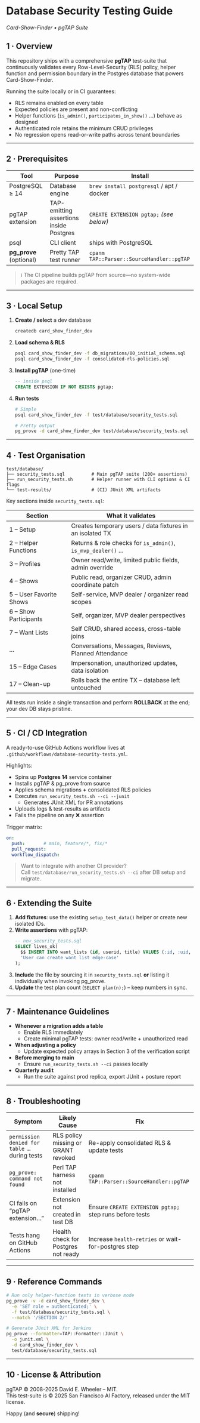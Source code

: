 # Database Security Testing Guide  
*Card-Show-Finder • pgTAP Suite*

## 1 · Overview
This repository ships with a comprehensive **pgTAP** test-suite that continuously validates every Row-Level-Security (RLS) policy, helper function and permission boundary in the Postgres database that powers Card-Show-Finder.

Running the suite locally or in CI guarantees:
* RLS remains enabled on every table
* Expected policies are present and non-conflicting
* Helper functions (`is_admin()`, `participates_in_show()` …) behave as designed
* Authenticated role retains the minimum CRUD privileges
* No regression opens read-or-write paths across tenant boundaries

---

## 2 · Prerequisites

| Tool | Purpose | Install |
|------|---------|---------|
| PostgreSQL ≥ 14 | Database engine | `brew install postgresql` / apt / docker |
| pgTAP extension | TAP-emitting assertions inside Postgres | `CREATE EXTENSION pgtap;` *(see below)* |
| psql | CLI client | ships with PostgreSQL |
| **pg_prove** (optional) | Pretty TAP test runner | `cpanm TAP::Parser::SourceHandler::pgTAP` |

> ℹ️ The CI pipeline builds pgTAP from source—no system-wide packages are required.

---

## 3 · Local Setup

1. **Create / select** a dev database  
   ```bash
   createdb card_show_finder_dev
   ```

2. **Load schema & RLS**  
   ```bash
   psql card_show_finder_dev -f db_migrations/00_initial_schema.sql
   psql card_show_finder_dev -f consolidated-rls-policies.sql
   ```

3. **Install pgTAP** (one-time)  
   ```sql
   -- inside psql
   CREATE EXTENSION IF NOT EXISTS pgtap;
   ```

4. **Run tests**

   ```bash
   # Simple
   psql card_show_finder_dev -f test/database/security_tests.sql

   # Pretty output
   pg_prove -d card_show_finder_dev test/database/security_tests.sql
   ```

---

## 4 · Test Organisation

```
test/database/
├── security_tests.sql          # Main pgTAP suite (200+ assertions)
├── run_security_tests.sh       # Helper runner with CLI options & CI flags
└── test-results/               # (CI) JUnit XML artifacts
```

Key sections inside `security_tests.sql`:

| Section | What it validates |
|---------|-------------------|
| 1 – Setup | Creates temporary users / data fixtures in an isolated TX |
| 2 – Helper Functions | Returns & role checks for `is_admin()`, `is_mvp_dealer()` … |
| 3 – Profiles | Owner read/write, limited public fields, admin override |
| 4 – Shows | Public read, organizer CRUD, admin coordinate patch |
| 5 – User Favorite Shows | Self-service, MVP dealer / organizer read scopes |
| 6 – Show Participants | Self, organizer, MVP dealer perspectives |
| 7 – Want Lists | Self CRUD, shared access, cross-table joins |
| … | Conversations, Messages, Reviews, Planned Attendance |
| 15 – Edge Cases | Impersonation, unauthorized updates, data isolation |
| 17 – Clean-up | Rolls back the entire TX – database left untouched |

All tests run inside a single transaction and perform **ROLLBACK** at the end; your dev DB stays pristine.

---

## 5 · CI / CD Integration

A ready-to-use GitHub Actions workflow lives at  
`.github/workflows/database-security-tests.yml`.

Highlights:

* Spins up **Postgres 14** service container  
* Installs pgTAP & pg_prove from source
* Applies schema migrations **+** consolidated RLS policies
* Executes `run_security_tests.sh --ci --junit`
  * Generates JUnit XML for PR annotations
* Uploads logs & test-results as artifacts
* Fails the pipeline on any ❌ assertion

Trigger matrix:

```yaml
on:
  push:       # main, feature/*, fix/*
  pull_request:
  workflow_dispatch:
```

> Want to integrate with another CI provider?  
> Call `test/database/run_security_tests.sh --ci` after DB setup and migrate.

---

## 6 · Extending the Suite

1. **Add fixtures**: use the existing `setup_test_data()` helper or create new isolated IDs.
2. **Write assertions** with pgTAP:
   ```sql
   -- new_security_tests.sql
   SELECT lives_ok(
     $$ INSERT INTO want_lists (id, userid, title) VALUES (:id, :uid, 'Edge') $$,
     'User can create want list edge-case'
   );
   ```
3. **Include** the file by sourcing it in `security_tests.sql` **or** listing it individually when invoking pg_prove.
4. **Update** the test plan count (`SELECT plan(n);`) – keep numbers in sync.

---

## 7 · Maintenance Guidelines

* **Whenever a migration adds a table**  
  * Enable RLS immediately  
  * Create minimal pgTAP tests: owner read/write + unauthorized read
* **When adjusting a policy**  
  * Update expected policy arrays in Section 3 of the verification script
* **Before merging to main**  
  * Ensure `run_security_tests.sh --ci` passes locally
* **Quarterly audit**  
  * Run the suite against prod replica, export JUnit + posture report

---

## 8 · Troubleshooting

| Symptom | Likely Cause | Fix |
|---------|--------------|-----|
| `permission denied for table …` during tests | RLS policy missing or GRANT revoked | Re-apply consolidated RLS & update tests |
| `pg_prove: command not found` | Perl TAP harness not installed | `cpanm TAP::Parser::SourceHandler::pgTAP` |
| CI fails on “pgTAP extension…” | Extension not created in test DB | Ensure `CREATE EXTENSION pgtap;` step runs before tests |
| Tests hang on GitHub Actions | Health check for Postgres not ready | Increase `health-retries` or wait-for-postgres step |

---

## 9 · Reference Commands

```bash
# Run only helper-function tests in verbose mode
pg_prove -v -d card_show_finder_dev \
  -e 'SET role = authenticated;' \
  -f test/database/security_tests.sql \
  --match '/SECTION 2/'

# Generate JUnit XML for Jenkins
pg_prove --formatter=TAP::Formatter::JUnit \
  -o junit.xml \
  -d card_show_finder_dev \
  test/database/security_tests.sql
```

---

## 10 · License & Attribution
pgTAP © 2008-2025 David E. Wheeler – MIT.  
This test-suite is © 2025 San Francisco AI Factory, released under the MIT license.

Happy (and **secure**) shipping!  
